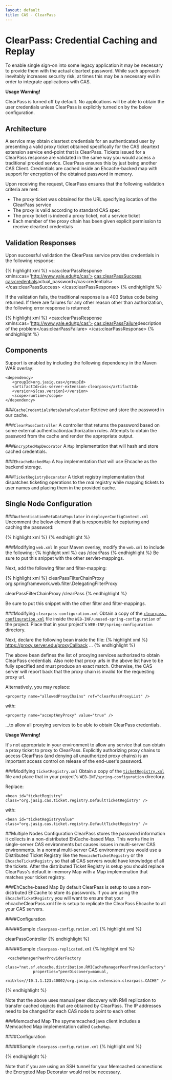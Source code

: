 ```yaml
---
layout: default
title: CAS - ClearPass
---
```


# ClearPass: Credential Caching and Replay
To enable single sign-on into some legacy application it may be necessary to provide them with the actual cleartext password. While such approach inevitably increases security risk, at times this may be a necessary evil in order to integrate applications with CAS.


<div class="alert alert-warning"><strong>Usage Warning!</strong><p>ClearPass is turned off by default. No applications will be able to obtain the user credentials unless ClearPass is explicitly turned on by the below configuration.</p></div>

## Architecture
A service may obtain cleartext credentials for an authenticated user by presenting a valid proxy ticket obtained specifically for the CAS cleartext extension service end-point that is ClearPass. Tickets issued for a ClearPass response are validated in the same way you would access a traditional proxied service. ClearPass ensures this by just being another CAS Client. Credentials are cached inside an Ehcache-backed map with support for encryption of the obtained password in memory.

Upon receiving the request, ClearPass ensures that the following validation criteria are met:

* The proxy ticket was obtained for the URL specifying location of the ClearPass service
* The proxy is valid according to standard CAS spec
* The proxy ticket is indeed a proxy ticket, not a service ticket
* Each member of the proxy chain has been given explicit permission to receive cleartext credentials


## Validation Responses
Upon successful validation the ClearPass service provides credentials in the following response:

{% highlight xml %}
<cas:clearPassResponse xmlns:cas='http://www.yale.edu/tp/cas'>
    <cas:clearPassSuccess>
        <cas:credentials>actual_password</cas:credentials>
    </cas:clearPassSuccess>
</cas:clearPassResponse>
{% endhighlight %}

If the validation fails, the traditional response is a 403 Status code being returned. If there are failures for any other reason other than authorization, the following error response is returned:

{% highlight xml %}
<cas:clearPassResponse xmlns:cas='http://www.yale.edu/tp/cas'>
    <cas:clearPassFailure>description of the problem</cas:clearPassFailure>
</cas:clearPassResponse>
{% endhighlight %}


## Components
Support is enabled by including the following dependency in the Maven WAR overlay:

    <dependency>
       <groupId>org.jasig.cas</groupId>
       <artifactId>cas-server-extension-clearpass</artifactId>
       <version>${cas.version}</version>
       <scope>runtime</scope>
    </dependency>


###`CacheCredentialsMetaDataPopulator`
Retrieve and store the password in our cache.
 

###`ClearPassController`
A controller that returns the password based on some external authentication/authorization rules. Attempts to obtain the password from the cache and render the appropriate output.


###`EncryptedMapDecorator`
A `Map` implementation that will hash and store cached credentials.


###`EhcacheBackedMap`
A `Map` implementation that will use Ehcache as the backend storage.


###`TicketRegistryDecorator`
A ticket registry implementation that dispatches ticketing operations to the *real* registry while mapping tickets to user names and placing them in the provided cache.


## Single Node Configuration


###`AuthenticationMetaDataPopulator` in `deployerConfigContext.xml`
Uncomment the below element that is responsible for capturing and caching the password:

{% highlight xml %}
<property name="authenticationMetaDataPopulators">
  <list>
    <bean class="org.jasig.cas.extension.clearpass.CacheCredentialsMetaDataPopulator"
      c:credentialCache-ref="encryptedMap" />
    </bean>
  </list>
</property>
{% endhighlight %}


###Modifying `web.xml`
In your Maven overlay, modify the `web.xml` to include the following:
{% highlight xml %}
<servlet-mapping>
  <servlet-name>cas</servlet-name>
  <url-pattern>/clearPass</url-pattern>
</servlet-mapping>
{% endhighlight %}
 Be sure to put this snippet with the other servlet-mappings.

Next, add the following filter and filter-mapping:

{% highlight xml %}
<filter>
  <filter-name>clearPassFilterChainProxy</filter-name>
  <filter-class>org.springframework.web.filter.DelegatingFilterProxy</filter-class>
</filter>
 
<filter-mapping>
  <filter-name>clearPassFilterChainProxy</filter-name>
  <url-pattern>/clearPass</url-pattern>
</filter-mapping>
{% endhighlight %}

Be sure to put this snippet with the other filter and filter-mappings.


###Modifying `clearpass-configuration.xml`
Obtain a copy of the [`clearpass-configuration.xml`](https://github.com/Jasig/cas/blob/master/cas-server-webapp/src/main/webapp/WEB-INF/unused-spring-configuration/clearpass-configuration.xml) file inside the `WEB-INF/unused-spring-configuration` of the project. Place that in your project's `WEB-INF/spring-configuration` directory.

Next, declare the following bean inside the file:
{% highlight xml %}
<bean id="clearPassProxyList" class="org.jasig.cas.client.validation.ProxyList">
    <constructor-arg>
        <list>
            <value>https://proxy.server.edu/proxyCallback</value>
            <value>...</value>
        </list>
    </constructor-arg>
</bean>
{% endhighlight %}

The above bean defines the list of proxying services authorized to obtain ClearPass credentials. Also note that
proxy urls in the above list have to be fully specified and must produce an exact match. Otherwise, the CAS server
will report back that the proxy chain is invalid for the requesting proxy url. 


Alternatively, you may replace:

    <property name="allowedProxyChains" ref="clearPassProxyList" />
with:

    <property name="acceptAnyProxy" value="true" />

...to allow all proxying services to be able to obtain ClearPass credentials.

<div class="alert alert-warning"><strong>Usage Warning!</strong><p>It's not appropriate in your environment to allow any service that can obtain a proxy ticket to proxy to ClearPass. Explicitly authorizing proxy chains to access ClearPass (and denying all unauthorized proxy chains) is an important access control on release of the end-user's password.</p></div>


###Modifying `ticketRegistry.xml`
Obtain a copy of the [`ticketRegistry.xml`](https://github.com/Jasig/cas/blob/master/cas-server-webapp/src/main/webapp/WEB-INF/spring-configuration/ticketRegistry.xml) file and place that in your project's `WEB-INF/spring-configuration` directory.

Replace:

    <bean id="ticketRegistry" class="org.jasig.cas.ticket.registry.DefaultTicketRegistry" />

with:

    <bean id="ticketRegistryValue" class="org.jasig.cas.ticket.registry.DefaultTicketRegistry" />


##Multiple Nodes Configuration
ClearPass stores the password information it collects in a non-distributed EhCache-based Map. This works fine in single-server CAS environments but causes issues in multi-server CAS environments. In a normal multi-server CAS environment you would use a Distributed Ticket Registry like the `MemcacheTicketRegistry` or the `EhcacheTicketRegistry` so that all CAS servers would have knowledge of all the tickets. After the distributed Ticket Registry is setup you should replace ClearPass's default in-memory Map with a Map implemenation that matches your ticket registry. 


###EhCache-based Map
By default ClearPass is setup to use a non-distrbuted EhCache to store its passwords. If you are using the `EhcacheTicketRegistry` you will want to ensure that your ehcacheClearPass.xml file is setup to replicate the ClearPass Ehcache to all your CAS servers. 


####Configuration


#####Sample `clearpass-configuration.xml`
{% highlight xml %}
<!--  Credentials Cache implementation -->
<bean id="ehCacheManager" class="org.springframework.cache.ehcache.EhCacheManagerFactoryBean">
    <property name="configLocation" value="file:/etc/cas/clearpass-replicated.xml" />
    <property name="shared" value="false" />
    <property name="cacheManagerName" value="clearPassEhCacheManager" />
</bean>

<bean id="clearPassEhCache" class="org.springframework.cache.ehcache.EhCacheFactoryBean"
    p:cacheManager-ref="ehCacheManager"
    p:bootstrapCacheLoader-ref="ticketCacheBootstrapCacheLoader" 
    p:cacheEventListeners-ref="ticketRMISynchronousCacheReplicator"
    p:cacheName="org.jasig.cas.extension.clearpass.CACHE"
    p:timeToIdle="720"
    p:timeToLive="720" />

<bean id="ticketRMISynchronousCacheReplicator" class="net.sf.ehcache.distribution.RMISynchronousCacheReplicator">
    <constructor-arg name="replicatePuts" value="true"/> 
    <constructor-arg name="replicatePutsViaCopy" value="true"/> 
    <constructor-arg name="replicateUpdates" value="true"/>  
    <constructor-arg name="replicateUpdatesViaCopy" value="true"/>  
    <constructor-arg name="replicateRemovals" value="true"/>       
</bean>

<bean id="ticketCacheBootstrapCacheLoader" class="net.sf.ehcache.distribution.RMIBootstrapCacheLoader">
    <constructor-arg name="asynchronous" value="true"/>  
    <constructor-arg name="maximumChunkSize" value="5000000"/>  
</bean>

<bean id="credentialsCache" class="org.jasig.cas3.extensions.clearpass.EhcacheBackedMap">
    <constructor-arg index="0" ref="clearPassEhCache" />
</bean>

<bean id="ticketRegistry" class="org.jasig.cas3.extensions.clearpass.TicketRegistryDecorator">
    <constructor-arg index="0" ref="ticketRegistryValue"/>
    <constructor-arg index="1" ref="credentialsCache"/>
</bean>

<!-- implementation of the clear pass vending service -->
<bean id="clearPassController" class="org.jasig.cas3.extensions.clearpass.ClearPassController">
    <constructor-arg index="0" ref="credentialsCache" />
</bean>

<bean id="handlerMappingClearPass" class="org.springframework.web.servlet.handler.SimpleUrlHandlerMapping"
    p:alwaysUseFullPath="true">
	<property name="mappings">
		<props>
			<prop key="/clearPass">
                clearPassController
            </prop>
        </props>
	</property>
</bean>
{% endhighlight %}


#####Sample `clearpass-replicated.xml`
{% highlight xml %}
<ehcache name="clearPassEhCacheManager" updateCheck="false" 
        xmlns:xsi="http://www.w3.org/2001/XMLSchema-instance" 
         xsi:noNamespaceSchemaLocation="http://ehcache.sf.net/ehcache.xsd">

   <diskStore path="java.io.tmpdir/cas"/>
	
	 <cacheManagerPeerProviderFactory 
                class="net.sf.ehcache.distribution.RMICacheManagerPeerProviderFactory"
                properties="peerDiscovery=manual,
                rmiUrls=//10.1.1.123:40002/org.jasig.cas.extension.clearpass.CACHE" />
   
   <!-- Port where it listens for peers. Should be different from peer provider port defined above -->
   <cacheManagerPeerListenerFactory 
            class="net.sf.ehcache.distribution.RMICacheManagerPeerListenerFactory"
            properties="port=40002" />
</ehcache>
{% endhighlight %}

Note that the above uses manual peer discovery with RMI replication to transfer cached objects that are obtained by ClearPass. The IP addresses need to be changed for each CAS node to point to each other.


###Memcached  Map
The spymemcached java client includes a Memcached Map implementation called `CacheMap`. 


####Configuration


#####Sample `clearpass-configuration.xml`
{% highlight xml %}
<bean id="CPserialTranscoder" class="net.spy.memcached.transcoders.SerializingTranscoder"
    p:compressionThreshold="2048" />
     
<bean id="memcachedMap" class="net.spy.memcached.CacheMap">
  <constructor-arg index="0">
    <bean class="net.spy.memcached.spring.MemcachedClientFactoryBean"
          p:servers="memcache1.college.edu:11211,memcache2.college.edu:11211"
          p:protocol="BINARY"
          p:locatorType="ARRAY_MOD"
          p:failureMode="Redistribute"
          p:transcoder-ref="CPserialTranscoder">
      <property name="hashAlg">
        <util:constant static-field="net.spy.memcached.DefaultHashAlgorithm.FNV1A_64_HASH" />
      </property>
    </bean>
  </constructor-arg>
  <!-- this is the timeout for the cache in seconds -->
  <constructor-arg index="1" value="7200" />
  <!-- this is the prefix for the keys stored in the map --> 
  <constructor-arg index="2" value="clearPass_" /> 
</bean>  
 
<bean id="credentialsCache" class="org.jasig.cas.extension.clearpass.EncryptedMapDecorator">
  <constructor-arg index="0" ref="memcachedMap" />
  <!-- Replace the salt and secret key with one of your choosing -->      
  <constructor-arg index="1" value="salt1234" />
  <constructor-arg index="2" value="seCretKey0123456" />
</bean>

<bean id="ticketRegistry" class="org.jasig.cas.extension.clearpass.TicketRegistryDecorator">
  <constructor-arg index="0" ref="ticketRegistryValue"/>
  <constructor-arg index="1" ref="credentialsCache"/>
</bean>
{% endhighlight %}

Note that if you are using an SSH tunnel for your Memcached connections the Encrypted Map Decorator would not be necessary.
